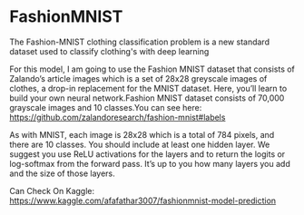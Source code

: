 # FashionMNIST
The Fashion-MNIST clothing classification problem is a new standard dataset used to classify clothing's with deep learning

For this model, I am going to use the Fashion MNIST dataset that consists of Zalando’s article images which is a set of 28x28 greyscale images of clothes, a drop-in replacement for the MNIST dataset. Here, you’ll learn to build your own neural network.Fashion MNIST dataset consists of 70,000 grayscale images and 10 classes.You can see here: https://github.com/zalandoresearch/fashion-mnist#labels

As with MNIST, each image is 28x28 which is a total of 784 pixels, and there are 10 classes. You should include at least one hidden layer. We suggest you use ReLU activations for the layers and to return the logits or log-softmax from the forward pass. It’s up to you how many layers you add and the size of those layers.


Can Check On Kaggle:
https://www.kaggle.com/afafathar3007/fashionmnist-model-prediction
